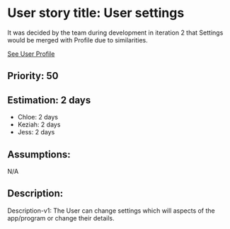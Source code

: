 
# User story title: User settings
It was decided by the team during development in iteration 2 that Settings would be merged with Profile due to similarities. 

[See User Profile](user_profile.md)

## Priority: 50

## Estimation: 2 days

* Chloe: 2 days
* Keziah: 2 days
* Jess: 2 days

## Assumptions:
N/A

## Description: 

Description-v1: The User can change settings which will aspects of the app/program or change their details. 
